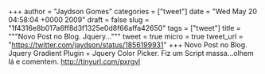 
+++
author = "Jaydson Gomes"
categories = ["tweet"]
date = "Wed May 20 04:58:04 +0000 2009"
draft = false
slug = "1f4316e8b017a6ff8d3f1325e0d8f66affa42650"
tags = ["tweet"]
title = """Novo Post no Blog. Jquery..."""
tweet = true
micro = true
tweet_url = "https://twitter.com/jaydson/status/1856199931"
+++
Novo Post no Blog. Jquery Gradient Plugin + Jquery Color Picker. Fiz um Script massa...olhem lá e comentem. http://tinyurl.com/pxrgvl
